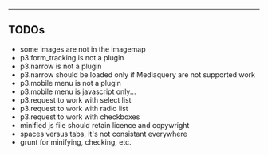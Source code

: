 ---------------------------------------
TODOs
---------------------------------------

+ some images are not in the imagemap
+ p3.form_tracking is not a plugin
+ p3.narrow is not a plugin
+ p3.narrow should be loaded only if Mediaquery are not supported work
+ p3.mobile menu is not a plugin
+ p3.mobile menu is javascript only...
+ p3.request to work with select list
+ p3.request to work with radio list
+ p3.request to work with checkboxes
+ minified js file should retain licence and copywright
+ spaces versus tabs, it's not consistant everywhere
+ grunt for minifying, checking, etc.

